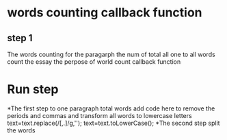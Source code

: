 # words counting callback function
## step 1
The words counting for the paragarph the num of total all one to all words  count the essay the perpose of world count callback function
# Run step
*The first step to one paragraph total words add code here to remove the periods and commas and transform all words to lowercase letters
  text=text.replace(/[,.]/g,'');
  text=text.toLowerCase();
*The second step split the words 
